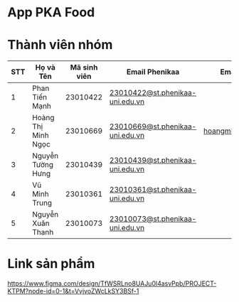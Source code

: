 # App PKA Food
# Thành viên nhóm
| STT | Họ và Tên             | Mã sinh viên | Email Phenikaa                            | Email cá nhân (nếu có)             |
|-----|------------------------|--------------|--------------------------------------------|------------------------------------|
| 1   | Phan Tiến Mạnh        | 23010422     | 23010422@st.phenikaa-uni.edu.vn            |                                    |
| 2   | Hoàng Thị Minh Ngọc   | 23010669     | 23010669@st.phenikaa-uni.edu.vn            | hoangminhngoc.tnhp@gmail.com       |
| 3   | Nguyễn Tường Hưng     | 23010439     | 23010439@st.phenikaa-uni.edu.vn            |                                    |
| 4   | Vũ Minh Trung         | 23010361     | 23010361@st.phenikaa-uni.edu.vn            |                                    |
| 5   | Nguyễn Xuân Thanh     | 23010073     | 23010073@st.phenikaa-uni.edu.vn            |                                    |




# Link sản phẩm
https://www.figma.com/design/TfWSRLno8UAJu0l4asvPpb/PROJECT-KTPM?node-id=0-1&t=VvjvoZWcLkSY3BSf-1
